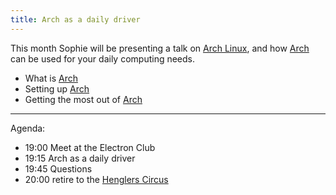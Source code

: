 ```yaml
---
title: Arch as a daily driver 
---
```


This month Sophie will be presenting a talk on [Arch Linux](https://archlinux.org/), and how [Arch](https://archlinux.org) can be used for your daily computing needs.  

 * What is [Arch](https://archlinux.org)
 * Setting up [Arch](https://archlinxu.org)
 * Getting the most out of [Arch](https://archlinxu.org)


---

Agenda:

 * 19:00 Meet at the Electron Club
 * 19:15 Arch as a daily driver
 * 19:45 Questions
 * 20:00 retire to the [Henglers Circus](https://goo.gl/maps/VcULEpKxQhmujM3v8) 
